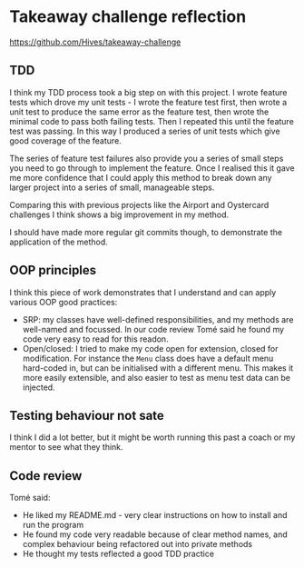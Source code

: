 # Takeaway challenge reflection

<https://github.com/Hives/takeaway-challenge>

## TDD

I think my TDD process took a big step on with this project. I wrote feature tests which drove my unit tests - I wrote the feature test first, then wrote a unit test to produce the same error as the feature test, then wrote the minimal code to pass both failing tests. Then I repeated this until the feature test was passing. In this way I produced a series of unit tests which give good coverage of the feature.

The series of feature test failures also provide you a series of small steps you need to go through to implement the feature. Once I realised this it gave me more confidence that I could apply this method to break down any larger project into a series of small, manageable steps.

Comparing this with previous projects like the Airport and Oystercard challenges I think shows a big improvement in my method.

I should have made more regular git commits though, to demonstrate the application of the method.

## OOP principles

I think this piece of work demonstrates that I understand and can apply various OOP good practices:

- SRP: my classes have well-defined responsibilities, and my methods are well-named and focussed. In our code review Tomé said he found my code very easy to read for this readon.
- Open/closed: I tried to make my code open for extension, closed for modification. For instance the `Menu` class does have a default menu hard-coded in, but can be initialised with a different menu. This makes it more easily extensible, and also easier to test as menu test data can be injected.


## Testing behaviour not sate

I think I did a lot better, but it might be worth running this past a coach or my mentor to see what they think.

## Code review

Tomé said:
- He liked my README.md - very clear instructions on how to install and run the program
- He found my code very readable because of clear method names, and complex behaviour being refactored out into private methods
- He thought my tests reflected a good TDD practice
